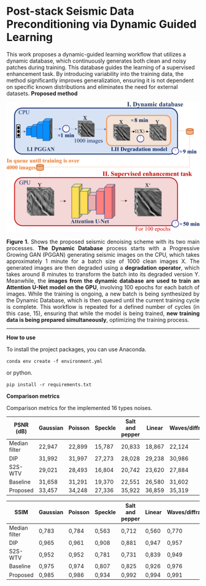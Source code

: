 # Post-stack Seismic Data Preconditioning via Dynamic Guided Learning
This work proposes a dynamic-guided learning workflow that utilizes a dynamic database, which continuously generates both clean and noisy patches during training. This database guides the learning of a supervised enhancement task. By introducing variability into the training data, the method significantly improves generalization, ensuring it is not dependent on specific known distributions and eliminates the need for external datasets. 
**Proposed method**

![alt text](scheme.png "Seismic denoising scheme")

<div style="text-align: justify"> 
<b>Figure 1.</b> Shows the proposed seismic denoising scheme with its two main processes. <b>The Dynamic Database</b> process starts with a Progressive Growing GAN (PGGAN) generating seismic images on the CPU, which takes approximately 1 minute for a batch size of 1000 clean images X. The generated images are then degraded using a <b>degradation operator</b>, which takes around 8 minutes to transform the batch into its degraded version Y. Meanwhile, the <b>images from the dynamic database are used to train an Attention U-Net model on the GPU</b>, involving 100 epochs for each batch of images. While the training is ongoing, a new batch is being synthesized by the Dynamic Database, which is then queued until the current training cycle is complete. This workflow is repeated for a defined number of cycles (in this case, 15), ensuring that while the model is being trained, <b>new training data is being prepared simultaneously</b>, optimizing the training process.
</div>

<hr/>

**How to use**

To install the project packages, you can use Anaconda.
```
conda env create -f environment.yml
```
or python.
```
pip install -r requirements.txt
```

**Comparison metrics**

Comparison metrics for the implemented 16 types noises.
 
 PSNR (dB)            | Gaussian | Poisson | Speckle | Salt and pepper | Linear | Waves/diffraction | Stripes | Correlated g1 | Correlated g2 | Blur   | Correlated g12     |  Correlated g12 blur |
| -------------------- | --------- | ------- | ------- | -------------- | ------ | ---------------- | ------- | ----------------- | ----------------- | ------ | ------ | ------- |
| Median filter  | 22,947    | 22,899  | 15,787  | 20,833         | 18,867     | 22,124     | 18,838  | 22,774            | 22,923            | 17,400 | 23,124 | 19,403  |
| DIP            | 31,992    | 31,997  | 27,273  | 28,028         | 29,238     | 30,986     | 32,717  | 29,538            | 31,654            | 30,426 | 31,062 | 30,456  |
| S2S-WTV        | 29,021    | 28,493  | 16,804  | 20,742         | 23,620     | 27,884     | 20,687  | 27,272            | 28,509            | 17,707 | 28,775 | 20,496  |
| Baseline       | 31,658    | 31,291  | 19,370  | 22,551         | 26,580     | 31,602     | 25,201  | 29,442            | 31,001            | 19,085 | 31,271 | 22,129  |
| Proposed       | 33,457    | 34,248  | 27,336  | 35,922         | 36,859     | 35,319     | 39,361  | 31,108            | 34,262            | 27,337 | 33,593 | 31,543  |



| SSIM                 | Gaussian | Poisson | Speckle | Salt and pepper | Linear | Waves/diffraction | Stripes | Correlated g1 | Correlated g2 | Blur  | S1    | S1 blur |
| -------------------- | --------- | ------- | ------- | -------------- | ------ | ---------------- | ------- | ----------------- | ----------------- | ----- | ----- | ------- |
| Median filter | 0,783     | 0,784   | 0,563   | 0,712      | 0,560      | 0,770     | 0,633   | 0,782      | 0,784           | 0,514 | 0,796 | 0,683   |
| DIP           | 0,965     | 0,961   | 0,908   | 0,881      | 0,947      | 0,957     | 0,964   | 0,944      | 0,958           | 0,904 | 0,954 | 0,948   |
| S2S-WTV       | 0,952     | 0,952   | 0,781   | 0,731      | 0,839      | 0,949     | 0,798   | 0,934      | 0,942           | 0,550 | 0,953 | 0,770   |
| Baseline      | 0,975     | 0,974   | 0,807   | 0,825      | 0,926      | 0,976     | 0,948   | 0,965      | 0,978           | 0,600 | 0,981 | 0,851   |
| Proposed      | 0,985     | 0,986   | 0,934   | 0,992      | 0,994      | 0,991     | 0,998   | 0,972      | 0,987           | 0,901 | 0,984 | 0,981   |
